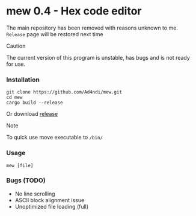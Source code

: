 # mew 0.4 - Hex code editor

The main repository has been removed with reasons unknown to me. `Release` page will be restored next time

> [!CAUTION]
> The current version of this program is unstable, has bugs and is not ready for use.

### Installation
```shell
git clone https://github.com/Ad4ndi/mew.git
cd mew
cargo build --release
```
Or download [release](https://github.com/Ad4ndi/mew/releases) <br>

> [!NOTE]
> To quick use move executable to `/bin/`

### Usage
```shell
mew [file]
```

### Bugs (TODO)

- No line scrolling
- ASCII block alignment issue
- Unoptimized file loading (full)
